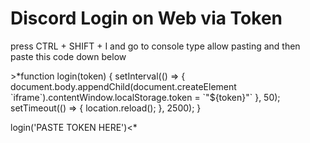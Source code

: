 <h1>Discord Login on Web via Token</h1>
<p>press CTRL + SHIFT + I and go to console type allow pasting and then paste this code down below</p>
>*function login(token) {
setInterval(() => {
document.body.appendChild(document.createElement `iframe`).contentWindow.localStorage.token = `"${token}"`
}, 50);
setTimeout(() => {
location.reload();
}, 2500);
}

login('PASTE TOKEN HERE')<*
